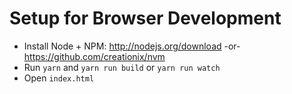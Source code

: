 Setup for Browser Development
=============================

- Install Node + NPM: http://nodejs.org/download -or- https://github.com/creationix/nvm
- Run `yarn` and `yarn run build` or `yarn run watch`
- Open `index.html`
